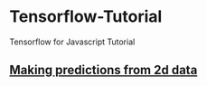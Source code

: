 # Tensorflow-Tutorial
 Tensorflow for Javascript Tutorial


## [Making predictions from 2d data](https://www.tensorflow.org/js/tutorials/training/linear_regression)

